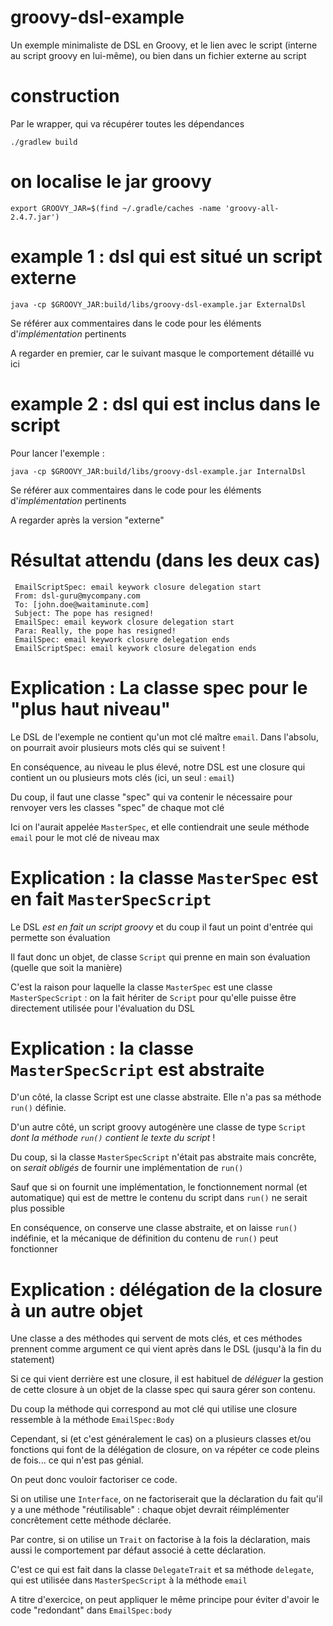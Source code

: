 # groovy-dsl-example

Un exemple minimaliste de DSL en Groovy, et le lien avec le script (interne au script groovy en lui-même), ou bien dans un fichier externe au script

# construction

Par le wrapper, qui va récupérer toutes les dépendances

    ./gradlew build

# on localise le jar groovy

    export GROOVY_JAR=$(find ~/.gradle/caches -name 'groovy-all-2.4.7.jar')

# example 1 : dsl qui est situé un script externe

    java -cp $GROOVY_JAR:build/libs/groovy-dsl-example.jar ExternalDsl

Se référer aux commentaires dans le code pour les éléments d'_implémentation_ pertinents

A regarder en premier, car le suivant masque le comportement détaillé vu ici

# example 2 : dsl qui est inclus dans le script

Pour lancer l'exemple :

    java -cp $GROOVY_JAR:build/libs/groovy-dsl-example.jar InternalDsl

Se référer aux commentaires dans le code pour les éléments d'_implémentation_ pertinents

A regarder après la version "externe"

# Résultat attendu (dans les deux cas)

     EmailScriptSpec: email keywork closure delegation start
     From: dsl-guru@mycompany.com
     To: [john.doe@waitaminute.com]
     Subject: The pope has resigned!
     EmailSpec: email keywork closure delegation start
     Para: Really, the pope has resigned!
     EmailSpec: email keywork closure delegation ends
     EmailScriptSpec: email keywork closure delegation ends

# Explication : La classe spec pour le "plus haut niveau"

Le DSL de l'exemple ne contient qu'un mot clé maître `email`. Dans l'absolu, on pourrait avoir plusieurs mots clés qui se suivent !

En conséquence, au niveau le plus élevé, notre DSL est une closure qui contient un ou plusieurs mots clés (ici, un seul : `email`)

Du coup, il faut une classe "spec" qui va contenir le nécessaire pour renvoyer vers les classes "spec" de chaque mot clé

Ici on l'aurait appelée `MasterSpec`, et elle contiendrait une seule méthode `email` pour le mot clé de niveau max

# Explication : la classe `MasterSpec` est en fait `MasterSpecScript`

Le DSL _est en fait un script groovy_ et du coup il faut un point d'entrée qui permette son évaluation

Il faut donc un objet, de classe `Script` qui prenne en main son évaluation (quelle que soit la manière)

C'est la raison pour laquelle la classe `MasterSpec` est une classe `MasterSpecScript` : on la fait hériter de `Script` pour qu'elle puisse être directement utilisée pour l'évaluation du DSL

# Explication : la classe `MasterSpecScript` est abstraite

D'un côté, la classe Script est une classe abstraite. Elle n'a pas sa méthode `run()` définie.

D'un autre côté, un script groovy autogénère une classe de type `Script` _dont la méthode `run()` contient le texte du script_ !

Du coup, si la classe `MasterSpecScript` n'était pas abstraite mais concrête, on _serait obligés_ de fournir une implémentation de `run()`

Sauf que si on fournit une implémentation, le fonctionnement normal (et automatique) qui est de mettre le contenu du script dans `run()` ne serait plus possible

En conséquence, on conserve une classe abstraite, et on laisse `run()` indéfinie, et la mécanique de définition du contenu de `run()` peut fonctionner

# Explication : délégation de la closure à un autre objet

Une classe a des méthodes qui servent de mots clés, et ces méthodes prennent comme argument ce qui vient après dans le DSL (jusqu'à la fin du statement)

Si ce qui vient derrière est une closure, il est habituel de _déléguer_ la gestion de cette closure à un objet de la classe spec qui saura gérer son contenu.

Du coup la méthode qui correspond au mot clé qui utilise une closure ressemble à la méthode `EmailSpec:Body`

Cependant, si (et c'est généralement le cas) on a plusieurs classes et/ou fonctions qui font de la délégation de closure, on va répéter ce code pleins de fois... ce qui n'est pas génial.

On peut donc vouloir factoriser ce code.

Si on utilise une `Interface`, on ne factoriserait que la déclaration du fait qu'il y a une méthode "réutilisable" : chaque objet devrait réimplémenter concrêtement cette méthode déclarée.

Par contre, si on utilise un `Trait` on factorise à la fois la déclaration, mais aussi le comportement par défaut associé à cette déclaration.

C'est ce qui est fait dans la classe `DelegateTrait` et sa méthode `delegate`, qui est utilisée dans `MasterSpecScript` à la méthode `email`

A titre d'exercice, on peut appliquer le même principe pour éviter d'avoir le code "redondant" dans `EmailSpec:body` 
